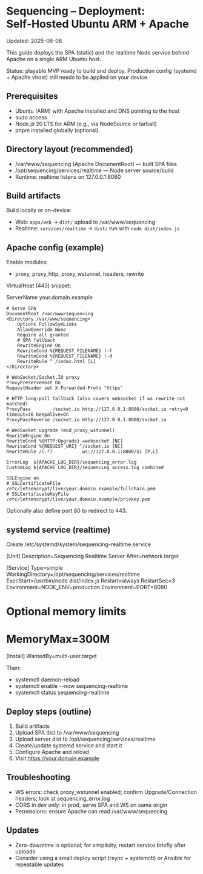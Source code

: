# Sequencing – Deployment: Self‑Hosted Ubuntu ARM + Apache

Updated: 2025-08-08

This guide deploys the SPA (static) and the realtime Node service behind Apache on a single ARM Ubuntu host.

Status: playable MVP ready to build and deploy. Production config (systemd + Apache vhost) still needs to be applied on your device.

## Prerequisites
- Ubuntu (ARM) with Apache installed and DNS pointing to the host
- sudo access
- Node.js 20 LTS for ARM (e.g., via NodeSource or tarball)
- pnpm installed globally (optional)

## Directory layout (recommended)
- /var/www/sequencing (Apache DocumentRoot) — built SPA files
- /opt/sequencing/services/realtime — Node server source/build
- Runtime: realtime listens on 127.0.0.1:8080

## Build artifacts
Build locally or on-device:
- Web: `apps/web` → `dist/` upload to /var/www/sequencing
- Realtime: `services/realtime` → `dist/` run with `node dist/index.js`

## Apache config (example)
Enable modules:
- proxy, proxy_http, proxy_wstunnel, headers, rewrite

VirtualHost (443) snippet:

<IfModule mod_ssl.c>
<VirtualHost *:443>
    ServerName your.domain.example

    # Serve SPA
    DocumentRoot /var/www/sequencing
    <Directory /var/www/sequencing>
        Options FollowSymLinks
        AllowOverride None
        Require all granted
        # SPA fallback
        RewriteEngine On
        RewriteCond %{REQUEST_FILENAME} !-f
        RewriteCond %{REQUEST_FILENAME} !-d
        RewriteRule ^ /index.html [L]
    </Directory>

    # WebSocket/Socket.IO proxy
    ProxyPreserveHost On
    RequestHeader set X-Forwarded-Proto "https"

    # HTTP long-poll fallback (also covers websocket if ws rewrite not matched)
    ProxyPass        /socket.io http://127.0.0.1:8080/socket.io retry=0 timeout=30 Keepalive=On
    ProxyPassReverse /socket.io http://127.0.0.1:8080/socket.io

    # WebSocket upgrade (mod_proxy_wstunnel)
    RewriteEngine On
    RewriteCond %{HTTP:Upgrade} =websocket [NC]
    RewriteCond %{REQUEST_URI} ^/socket.io [NC]
    RewriteRule /(.*)           ws://127.0.0.1:8080/$1 [P,L]

    ErrorLog  ${APACHE_LOG_DIR}/sequencing_error.log
    CustomLog ${APACHE_LOG_DIR}/sequencing_access.log combined

    SSLEngine on
    # SSLCertificateFile /etc/letsencrypt/live/your.domain.example/fullchain.pem
    # SSLCertificateKeyFile /etc/letsencrypt/live/your.domain.example/privkey.pem
</VirtualHost>
</IfModule>

Optionally also define port 80 to redirect to 443.

## systemd service (realtime)
Create /etc/systemd/system/sequencing-realtime.service

[Unit]
Description=Sequencing Realtime Server
After=network.target

[Service]
Type=simple
WorkingDirectory=/opt/sequencing/services/realtime
ExecStart=/usr/bin/node dist/index.js
Restart=always
RestartSec=3
Environment=NODE_ENV=production
Environment=PORT=8080
# Optional memory limits
# MemoryMax=300M

[Install]
WantedBy=multi-user.target

Then:
- systemctl daemon-reload
- systemctl enable --now sequencing-realtime
- systemctl status sequencing-realtime

## Deploy steps (outline)
1) Build artifacts
2) Upload SPA dist to /var/www/sequencing
3) Upload server dist to /opt/sequencing/services/realtime
4) Create/update systemd service and start it
5) Configure Apache and reload
6) Visit https://your.domain.example

## Troubleshooting
- WS errors: check proxy_wstunnel enabled; confirm Upgrade/Connection headers; look at sequencing_error.log
- CORS in dev only: in prod, serve SPA and WS on same origin
- Permissions: ensure Apache can read /var/www/sequencing

## Updates
- Zero-downtime is optional; for simplicity, restart service briefly after uploads
- Consider using a small deploy script (rsync + systemctl) or Ansible for repeatable updates
